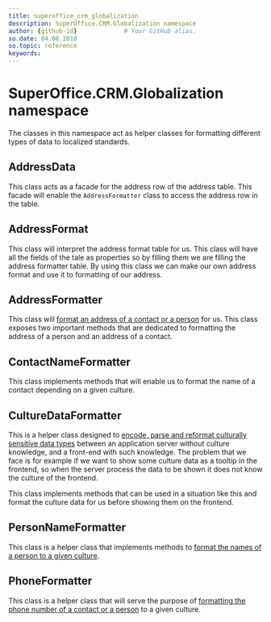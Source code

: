 ```yaml
---
title: superoffice_crm_globalization 
description: SuperOffice.CRM.Globalization namespace
author: {github-id}             # Your GitHub alias.
so.date: 04.08.2018
so.topic: reference
keywords:
---
```


# SuperOffice.CRM.Globalization namespace

The classes in this namespace act as helper classes for formatting different types of data to localized standards.

## AddressData

This class acts as a facade for the address row of the address table. This facade will enable the `AddressFormatter` class to access the address row in the table.

## AddressFormat

This class will interpret the address format table for us. This class will have all the fields of the tale as properties so by filling them we are filling the address formatter table. By using this class we can make our own address format and use it to formatting of our address.

## AddressFormatter

This class will [format an address of a contact or a person][1] for us. This class exposes two important methods that are dedicated to formatting the address of a person and an address of a contact.

## ContactNameFormatter

This class implements methods that will enable us to format the name of a contact depending on a given culture.

## CultureDataFormatter

This is a helper class designed to [encode, parse and reformat culturally sensitive data types][2] between an application server without culture knowledge, and a front-end with such knowledge. The problem that we face is for example if we want to show some culture data as a tooltip in the frontend, so when the server process the data to be shown it does not know the culture of the frontend.

This class implements methods that can be used in a situation like this and format the culture data for us before showing them on the frontend.

## PersonNameFormatter

This class is a helper class that implements methods to [format the names of a person to a given culture][3].

## PhoneFormatter

This class is a helper class that will serve the purpose of [formatting the phone number of a contact or a person][4] to a given culture.

<!-- Referenced links -->
[1]: addressformatter.md
[2]: culturedataformatter.md
[3]: personnameformatter.md
[4]: phoneformatter.md
